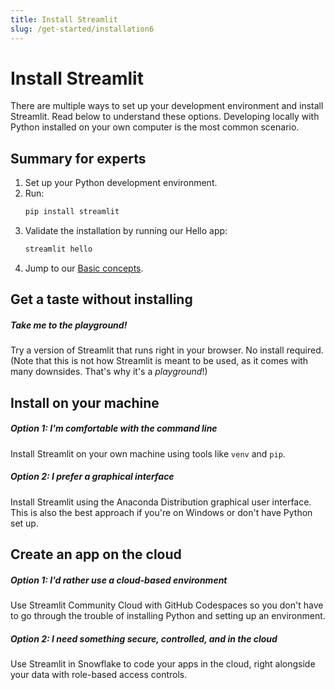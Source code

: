 ```yaml
---
title: Install Streamlit
slug: /get-started/installation6
---
```


# Install Streamlit

There are multiple ways to set up your development environment and install Streamlit. Read below to
understand these options. Developing locally with Python installed on your own computer is the most
common scenario.

## Summary for experts

1. Set up your Python development environment.
2. Run:
   ```bash
   pip install streamlit
   ```
3. Validate the installation by running our Hello app:
   ```bash
   streamlit hello
   ```
4. Jump to our [Basic concepts](/get-started/fundamentals/main-concepts).

## Get a taste without installing

<TileContainer layout="list">

<RefCard href="/get-started/installation/playground" size="half">

<h5>Take me to the playground!</h5>

Try a version of Streamlit that runs right in your browser. No install required.
(Note that this is
not how Streamlit is meant to be used, as it comes with many downsides. That's why it's a
_playground_!)

</RefCard>

</TileContainer>

## Install on your machine

<TileContainer layout="list">

<RefCard href="/get-started/installation/command-line" size="half">

<h5>Option 1: I'm comfortable with the command line</h5>

Install Streamlit on your own machine using tools like `venv` and `pip`.

</RefCard>

<RefCard href="/get-started/installation/anaconda-distribution" size="half">

<h5>Option 2: I prefer a graphical interface</h5>

Install Streamlit using the Anaconda Distribution graphical user interface. This is also the best
approach if you're on Windows or don't have Python set up.

</RefCard>

</TileContainer>

## Create an app on the cloud

<TileContainer layout="list">

<RefCard href="/get-started/installation/community-cloud" size="half">

<h5>Option 1: I'd rather use a cloud-based environment</h5>

Use Streamlit Community Cloud with GitHub Codespaces so you don't have to go through the trouble
of installing Python and setting up an environment.

</RefCard>

<RefCard href="/get-started/installation/streamlit-in-snowflake" size="half">

<h5>Option 2: I need something secure, controlled, and in the cloud</h5>

Use Streamlit in Snowflake to code your apps in the cloud, right alongside your
data with role-based access controls.

</RefCard>

</TileContainer>
